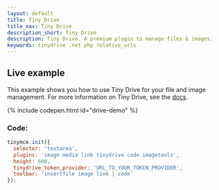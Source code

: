 ```yaml
---
layout: default
title: Tiny Drive
title_nav: Tiny Drive
description_short: Tiny Drive
description: Tiny Drive. A premium plugin to manage files & images.
keywords: tinydrive .net php relative_urls
---
```


## Live example

This example shows you how to use Tiny Drive for your file and image management. For more information on Tiny Drive, see the [docs]({{site.baseurl}}/tinydrive/).

{% include codepen.html id="drive-demo" %}

### Code:

```js
tinymce.init({
  selector: 'textarea',
  plugins: 'image media link tinydrive code imagetools',
  height: 600,
  tinydrive_token_provider: 'URL_TO_YOUR_TOKEN_PROVIDER',
  toolbar: 'insertfile image link | code'
});
```

